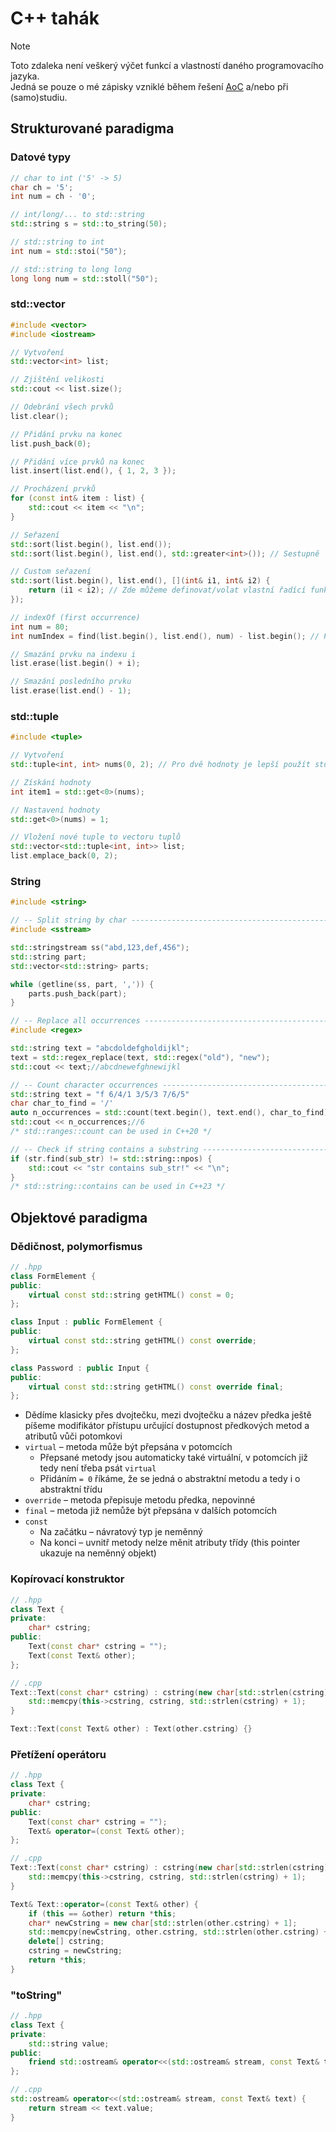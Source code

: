 # C++ tahák

> [!NOTE]  
> Toto zdaleka není veškerý výčet funkcí a vlastností daného programovacího jazyka.<br>Jedná se pouze o&nbsp;mé zápisky vzniklé během řešení [AoC](https://github.com/RDMCz/AdventOfCode) a/nebo při (samo)studiu.

## Strukturované paradigma

### Datové typy

```cpp
// char to int ('5' -> 5)
char ch = '5';
int num = ch - '0';

// int/long/... to std::string
std::string s = std::to_string(50);

// std::string to int
int num = std::stoi("50");

// std::string to long long
long long num = std::stoll("50");
```

### std::vector

```cpp
#include <vector>
#include <iostream>

// Vytvoření
std::vector<int> list;

// Zjištění velikosti
std::cout << list.size();

// Odebrání všech prvků
list.clear();

// Přidání prvku na konec
list.push_back(0);

// Přidání více prvků na konec
list.insert(list.end(), { 1, 2, 3 });

// Procházení prvků
for (const int& item : list) {
    std::cout << item << "\n";
}

// Seřazení
std::sort(list.begin(), list.end());
std::sort(list.begin(), list.end(), std::greater<int>()); // Sestupně

// Custom seřazení
std::sort(list.begin(), list.end(), [](int& i1, int& i2) {
    return (i1 < i2); // Zde můžeme definovat/volat vlastní řadící funkci
});

// indexOf (first occurrence)
int num = 80;
int numIndex = find(list.begin(), list.end(), num) - list.begin(); // Při žádné shodě vrací list.size() (out of bounds!)

// Smazání prvku na indexu i
list.erase(list.begin() + i);

// Smazání posledního prvku
list.erase(list.end() - 1);
```

### std::tuple

```cpp
#include <tuple>

// Vytvoření
std::tuple<int, int> nums(0, 2); // Pro dvě hodnoty je lepší použít std::pair

// Získání hodnoty
int item1 = std::get<0>(nums);

// Nastavení hodnoty
std::get<0>(nums) = 1;

// Vložení nové tuple to vectoru tuplů
std::vector<std::tuple<int, int>> list;
list.emplace_back(0, 2);
```

### String

```cpp
#include <string>

// -- Split string by char ---------------------------------------------------------------
#include <sstream>

std::stringstream ss("abd,123,def,456");
std::string part;
std::vector<std::string> parts;

while (getline(ss, part, ',')) {
    parts.push_back(part);
}

// -- Replace all occurrences ------------------------------------------------------------
#include <regex>

std::string text = "abcdoldefgholdijkl";
text = std::regex_replace(text, std::regex("old"), "new");
std::cout << text;//abcdnewefghnewijkl

// -- Count character occurrences --------------------------------------------------------
std::string text = "f 6/4/1 3/5/3 7/6/5"
char char_to_find = '/'
auto n_occurrences = std::count(text.begin(), text.end(), char_to_find);
std::cout << n_occurrences;//6
/* std::ranges::count can be used in C++20 */

// -- Check if string contains a substring ------------------------------------------------
if (str.find(sub_str) != std::string::npos) {
    std::cout << "str contains sub_str!" << "\n";
}
/* std::string::contains can be used in C++23 */
```

## Objektové paradigma

### Dědičnost, polymorfismus

```cpp
// .hpp
class FormElement {
public:
    virtual const std::string getHTML() const = 0;
};

class Input : public FormElement {
public:
    virtual const std::string getHTML() const override;
};

class Password : public Input {
public:
    virtual const std::string getHTML() const override final;
};
```

* Dědíme klasicky přes dvojtečku, mezi dvojtečku a název předka ještě píšeme modifikátor přístupu určující dostupnost předkových metod a atributů vůči potomkovi
* `virtual` – metoda může být přepsána v potomcích
  * Přepsané metody jsou automaticky také virtuální, v potomcích již tedy není třeba psát `virtual`
  * Přidáním `= 0` říkáme, že se jedná o abstraktní metodu a tedy i o abstraktní třídu
* `override` – metoda přepisuje metodu předka, nepovinné
* `final` – metoda již nemůže být přepsána v dalších potomcích
* `const`
  * Na začátku – návratový typ je neměnný
  * Na konci – uvnitř metody nelze měnit atributy třídy (this pointer ukazuje na neměnný objekt)

### Kopírovací konstruktor

```cpp
// .hpp
class Text {
private:
    char* cstring;
public:
    Text(const char* cstring = "");
    Text(const Text& other);
};

// .cpp
Text::Text(const char* cstring) : cstring(new char[std::strlen(cstring) + 1]) {
    std::memcpy(this->cstring, cstring, std::strlen(cstring) + 1);
}

Text::Text(const Text& other) : Text(other.cstring) {}
```

### Přetížení operátoru

```cpp
// .hpp
class Text {
private:
    char* cstring;
public:
    Text(const char* cstring = "");
    Text& operator=(const Text& other);
};

// .cpp
Text::Text(const char* cstring) : cstring(new char[std::strlen(cstring) + 1]) {
    std::memcpy(this->cstring, cstring, std::strlen(cstring) + 1);
}

Text& Text::operator=(const Text& other) {
    if (this == &other) return *this;
    char* newCstring = new char[std::strlen(other.cstring) + 1];
    std::memcpy(newCstring, other.cstring, std::strlen(other.cstring) + 1);
    delete[] cstring;
    cstring = newCstring;
    return *this;
}
```

### "toString"

```cpp
// .hpp
class Text {
private:
    std::string value;
public:
    friend std::ostream& operator<<(std::ostream& stream, const Text& text);
};

// .cpp
std::ostream& operator<<(std::ostream& stream, const Text& text) {
    return stream << text.value;
}
```
